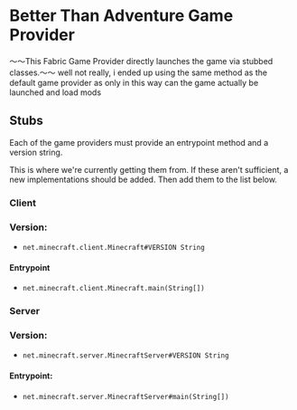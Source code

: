 # Better Than Adventure Game Provider

～～This Fabric Game Provider directly launches the game via stubbed classes.～～ well not really, i ended up using the same method as the default game provider as only in this way can the game actually be launched and load mods

## Stubs

Each of the game providers must provide an entrypoint method and a version string.

This is where we're currently getting them from.
If these aren't sufficient, a new implementations should be added.
Then add them to the list below.

### Client

### Version:

- `net.minecraft.client.Minecraft#VERSION String`

#### Entrypoint

- `net.minecraft.client.Minecraft.main(String[])`

### Server

### Version:

- `net.minecraft.server.MinecraftServer#VERSION String`

#### Entrypoint:

- `net.minecraft.server.MinecraftServer#main(String[])`
